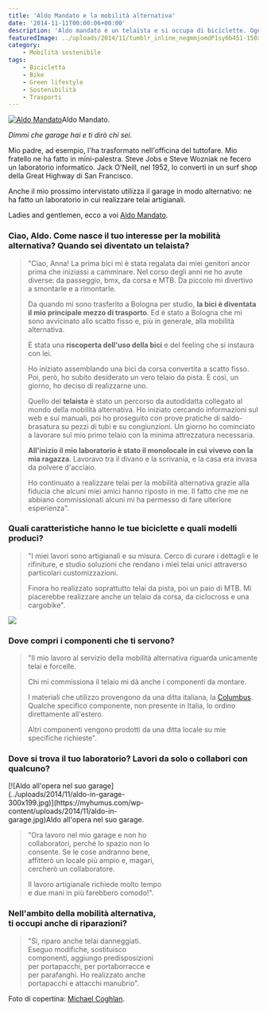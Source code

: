 ```yaml
---
title: 'Aldo Mandato e la mobilità alternativa'
date: '2014-11-11T00:00:06+00:00'
description: 'Aldo mandato è un telaista e si occupa di biciclette. Ogni giorno, col suo lavoro, contribuisce alla mobilità alternativa.'
featuredImage: ../uploads/2014/11/tumblr_inline_negmmjomdP1sy6b451-150x150.jpg
category:
    - Mobilità sostenibile
tags:
    - Bicicletta
    - Bike
    - Green lifestyle
    - Sostenibilità
    - Trasporti
---
```


[![Aldo Mandato](../uploads/2014/11/aldo-iniziale-300x200.jpg)](https://myhumus.com/wp-content/uploads/2014/11/aldo-iniziale.jpg)Aldo Mandato.

*Dimmi che garage hai e ti dirò chi sei*.

Mio padre, ad esempio, l'ha trasformato nell'officina del tuttofare. Mio fratello ne ha fatto in mini-palestra. Steve Jobs e Steve Wozniak ne fecero un laboratorio informatico. Jack O'Neill, nel 1952, lo convertì in un surf shop della Great Highway di San Francisco.

Anche il mio prossimo intervistato utilizza il garage in modo alternativo: ne ha fatto un laboratorio in cui realizzare telai artigianali.

Ladies and gentlemen, ecco a voi [Aldo Mandato](http://almancicli.com).

### Ciao, Aldo. Come nasce il tuo interesse per la mobilità alternativa? Quando sei diventato un telaista?

> "Ciao, Anna! La prima bici mi è stata regalata dai miei genitori ancor prima che iniziassi a camminare. Nel corso degli anni ne ho avute diverse: da passeggio, bmx, da corsa e MTB. Da piccolo mi divertivo a smontarle e a rimontarle.
>
> Da quando mi sono trasferito a Bologna per studio, **la bici è diventata il mio principale mezzo di trasporto**. Ed è stato a Bologna che mi sono avvicinato allo scatto fisso e, più in generale, alla mobilità alternativa.
>
> È stata una **riscoperta dell'uso della bici** e del feeling che si instaura con lei.
>
> Ho iniziato assemblando una bici da corsa convertita a scatto fisso. Poi, però, ho subito desiderato un vero telaio da pista. E così, un giorno, ho deciso di realizzarne uno.
>
> Quello del **telaista** è stato un percorso da autodidatta collegato al mondo della mobilità alternativa. Ho iniziato cercando informazioni sul web e sui manuali, poi ho proseguito con prove pratiche di saldo-brasatura su pezzi di tubi e su congiunzioni. Un giorno ho cominciato a lavorare sul mio primo telaio con la minima attrezzatura necessaria.
>
> **All'inizio il mio laboratorio è stato il monolocale in cui vivevo con la mia ragazza**. Lavoravo tra il divano e la scrivania, e la casa era invasa da polvere d'acciaio.
>
> Ho continuato a realizzare telai per la mobilità alternativa grazie alla fiducia che alcuni miei amici hanno riposto in me. Il fatto che me ne abbiano commissionati alcuni mi ha permesso di fare ulteriore esperienza".

### Quali caratteristiche hanno le tue biciclette e quali modelli produci?

> "I miei lavori sono artigianali e su misura. Cerco di curare i dettagli e le rifiniture, e studio soluzioni che rendano i miei telai unici attraverso particolari customizzazioni.
>
> Finora ho realizzato soprattutto telai da pista, poi un paio di MTB. Mi piacerebbe realizzare anche un telaio da corsa, da ciclocross e una cargobike".

![](https://myhumus.com/nextgen-attach_to_post/preview/id--667)

### Dove compri i componenti che ti servono?

> "Il mio lavoro al servizio della mobilità alternativa riguarda unicamente telai e forcelle.
>
> Chi mi commissiona il telaio mi dà anche i componenti da montare.
>
> I materiali che utilizzo provengono da una ditta italiana, la [Columbus](http://www.columbustubi.com/ita/1.htm). Qualche specifico componente, non presente in Italia, lo ordino direttamente all'estero.
>
> Altri componenti vengono prodotti da una ditta locale su mie specifiche richieste".

### Dove si trova il tuo laboratorio? Lavori da solo o collabori con qualcuno?

<div class="wp-caption alignright" id="attachment_657" style="width: 310px">[![Aldo all'opera nel suo garage](../uploads/2014/11/aldo-in-garage-300x199.jpg)](https://myhumus.com/wp-content/uploads/2014/11/aldo-in-garage.jpg)Aldo all'opera nel suo garage.

> "Ora lavoro nel mio garage e non ho collaboratori, perché lo spazio non lo consente. Se le cose andranno bene, affitterò un locale più ampio e, magari, cercherò un collaboratore.
>
> Il lavoro artigianale richiede molto tempo e due mani in più farebbero comodo!".

### Nell'ambito della mobilità alternativa, ti occupi anche di riparazioni?

> "Sì, riparo anche telai danneggiati. Eseguo modifiche, sostituisco componenti, aggiungo predisposizioni per portapacchi, per portaborracce e per parafanghi. Ho realizzato anche portapacchi e attacchi manubrio".

Foto di copertina: [Michael Coghlan](https://www.flickr.com/photos/mikecogh/8865883592/).
